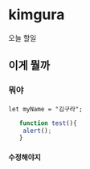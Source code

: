 # kimgura
오늘 할일
## 이게 뭘까
### 뭐야
`let myName = "김구라";`

```javascript
   function test(){
    alert();
   }
   ```
   #### 수정해야지
   
   
